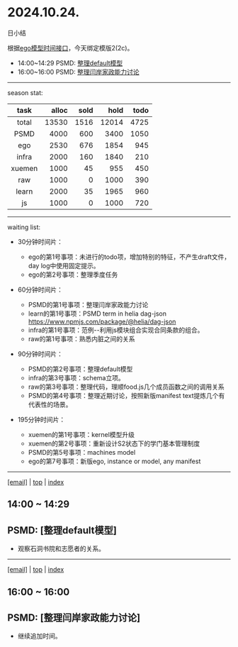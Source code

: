 # 2024.10.24.
日小结

<a id="top"></a>
根据[ego模型时间接口](https://gitee.com/hyg/blog/blob/master/timeflow.md)，今天绑定模版2(2c)。

<a id="index"></a>
- 14:00~14:29	PSMD: [整理default模型](#20241024140000)
- 16:00~16:00	PSMD: [整理闫岸家政能力讨论](#20241024160000)

---
season stat:

| task | alloc | sold | hold | todo |
| :---: | ---: | ---: | ---: | ---: |
| total | 13530 | 1516 | 12014 | 4725 |
| PSMD | 4000 | 600 | 3400 | 1050 |
| ego | 2530 | 676 | 1854 | 945 |
| infra | 2000 | 160 | 1840 | 210 |
| xuemen | 1000 | 45 | 955 | 450 |
| raw | 1000 | 0 | 1000 | 390 |
| learn | 2000 | 35 | 1965 | 960 |
| js | 1000 | 0 | 1000 | 720 |

---
waiting list:


- 30分钟时间片：
  - ego的第1号事项：未进行的todo项，增加特别的特征，不产生draft文件，day log中使用固定提示。
  - ego的第2号事项：整理季度任务

- 60分钟时间片：
  - PSMD的第1号事项：整理闫岸家政能力讨论
  - learn的第1号事项：PSMD term in helia dag-json https://www.npmjs.com/package/@helia/dag-json
  - infra的第1号事项：范例--利用js模块组合实现合同条款的组合。
  - raw的第1号事项：熟悉内脏之间的关系

- 90分钟时间片：
  - PSMD的第2号事项：整理default模型
  - infra的第3号事项：schema立项。
  - raw的第3号事项：整理代码，理顺food.js几个成员函数之间的调用关系
  - PSMD的第4号事项：整理近期讨论，按照新版manifest text提炼几个有代表性的场景。

- 195分钟时间片：
  - xuemen的第1号事项：kernel模型升级
  - xuemen的第2号事项：重新设计S2状态下的学门基本管理制度
  - PSMD的第5号事项：machines model
  - ego的第7号事项：新版ego, instance or model, any manifest

---
<a href="mailto:huangyg@mars22.com?subject=关于2024.10.24.[整理default模型]任务&body=日期: 2024.10.24.%0D%0A序号: 6%0D%0A手稿:../../draft/2024/10/20241024.01.md%0D%0A---请勿修改邮件主题及以上内容 从下一行开始写您的想法---%0D%0A">[email]</a> | [top](#top) | [index](#index)
<a id="20241024140000"></a>
## 14:00 ~ 14:29
## PSMD: [整理default模型]

- 观察石洞书院和志愿者的关系。

---
<a href="mailto:huangyg@mars22.com?subject=关于2024.10.24.[整理闫岸家政能力讨论]任务&body=日期: 2024.10.24.%0D%0A序号: 8%0D%0A手稿:../../draft/2024/10/20241024.02.md%0D%0A---请勿修改邮件主题及以上内容 从下一行开始写您的想法---%0D%0A">[email]</a> | [top](#top) | [index](#index)
<a id="20241024160000"></a>
## 16:00 ~ 16:00
## PSMD: [整理闫岸家政能力讨论]

- 继续追加时间。
